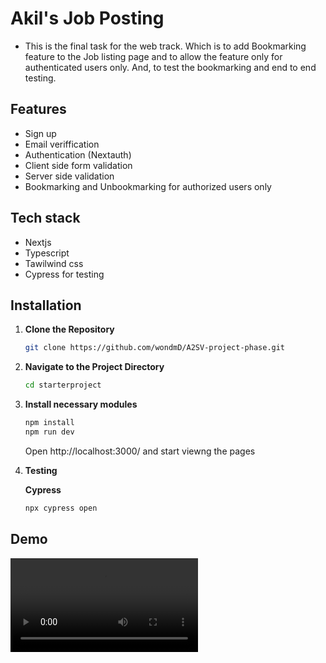 # Akil's Job Posting

- This is the final task for the web track. Which is to add Bookmarking feature to the Job listing page and to allow the feature only for authenticated users only. And, to test the bookmarking and end to end testing.

## Features

- Sign up
- Email veriffication
- Authentication (Nextauth)
- Client side form validation
- Server side validation
- Bookmarking and Unbookmarking for authorized users only

## Tech stack

- Nextjs
- Typescript
- Tawilwind css
- Cypress  for testing

## Installation

1. **Clone the Repository**

   ```bash
   git clone https://github.com/wondmD/A2SV-project-phase.git
   ```

2. **Navigate to the Project Directory**

   ```bash
   cd starterproject
   ```

3. **Install necessary modules**
   ```bash
   npm install
   npm run dev
   ```

   Open http://localhost:3000/ and start viewng the pages
4. **Testing**
   

   **Cypress**
   ```bash
   npx cypress open
   ```   


## Demo
![Demo record](record2.webm)







